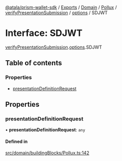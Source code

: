 [@atala/prism-wallet-sdk](../README.md) / [Exports](../modules.md) / [Domain](../modules/Domain.md) / [Pollux](../modules/Domain.Pollux.md) / [verifyPresentationSubmission](../modules/Domain.Pollux.verifyPresentationSubmission.md) / [options](../modules/Domain.Pollux.verifyPresentationSubmission.options.md) / SDJWT

# Interface: SDJWT

[verifyPresentationSubmission](../modules/Domain.Pollux.verifyPresentationSubmission.md).[options](../modules/Domain.Pollux.verifyPresentationSubmission.options.md).SDJWT

## Table of contents

### Properties

- [presentationDefinitionRequest](Domain.Pollux.verifyPresentationSubmission.options.SDJWT.md#presentationdefinitionrequest)

## Properties

### presentationDefinitionRequest

• **presentationDefinitionRequest**: `any`

#### Defined in

[src/domain/buildingBlocks/Pollux.ts:142](https://github.com/hyperledger/identus-edge-agent-sdk-ts/blob/7b4542fdfe44dc06a6c4ef341cf3335e29422147/src/domain/buildingBlocks/Pollux.ts#L142)
